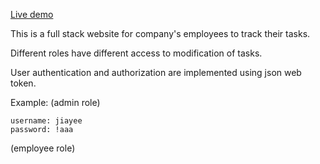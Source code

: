 [Live demo](https://swiftnote-tpdp.onrender.com)

This is a full stack website for company's employees to track their tasks.

Different roles have different access to modification of tasks.

User authentication and authorization are implemented using json web token.

Example: 
(admin role) 

```
username: jiayee
password: !aaa
```

(employee role)
```

```
